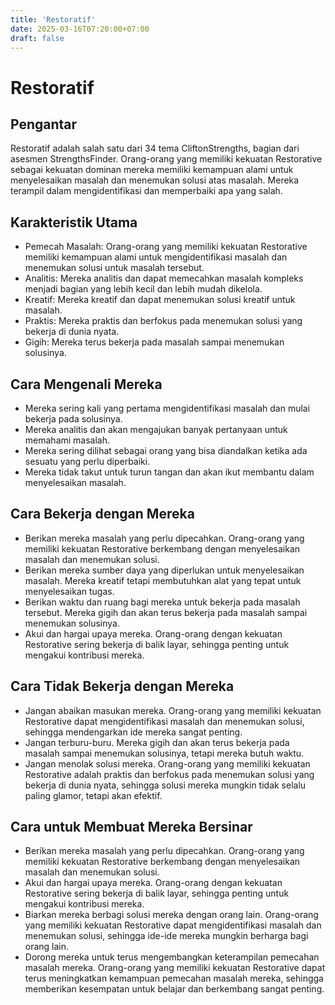 ```yaml
---
title: 'Restoratif'
date: 2025-03-16T07:20:00+07:00
draft: false
---
```


# Restoratif

## Pengantar

Restoratif adalah salah satu dari 34 tema CliftonStrengths, bagian dari asesmen StrengthsFinder. Orang-orang yang memiliki kekuatan Restorative sebagai kekuatan dominan mereka memiliki kemampuan alami untuk menyelesaikan masalah dan menemukan solusi atas masalah. Mereka terampil dalam mengidentifikasi dan memperbaiki apa yang salah.

## Karakteristik Utama

- Pemecah Masalah: Orang-orang yang memiliki kekuatan Restorative memiliki kemampuan alami untuk mengidentifikasi masalah dan menemukan solusi untuk masalah tersebut.
- Analitis: Mereka analitis dan dapat memecahkan masalah kompleks menjadi bagian yang lebih kecil dan lebih mudah dikelola.
- Kreatif: Mereka kreatif dan dapat menemukan solusi kreatif untuk masalah.
- Praktis: Mereka praktis dan berfokus pada menemukan solusi yang bekerja di dunia nyata.
- Gigih: Mereka terus bekerja pada masalah sampai menemukan solusinya.

## Cara Mengenali Mereka

- Mereka sering kali yang pertama mengidentifikasi masalah dan mulai bekerja pada solusinya.
- Mereka analitis dan akan mengajukan banyak pertanyaan untuk memahami masalah.
- Mereka sering dilihat sebagai orang yang bisa diandalkan ketika ada sesuatu yang perlu diperbaiki.
- Mereka tidak takut untuk turun tangan dan akan ikut membantu dalam menyelesaikan masalah.

## Cara Bekerja dengan Mereka

- Berikan mereka masalah yang perlu dipecahkan. Orang-orang yang memiliki kekuatan Restorative berkembang dengan menyelesaikan masalah dan menemukan solusi.
- Berikan mereka sumber daya yang diperlukan untuk menyelesaikan masalah. Mereka kreatif tetapi membutuhkan alat yang tepat untuk menyelesaikan tugas.
- Berikan waktu dan ruang bagi mereka untuk bekerja pada masalah tersebut. Mereka gigih dan akan terus bekerja pada masalah sampai menemukan solusinya.
- Akui dan hargai upaya mereka. Orang-orang dengan kekuatan Restorative sering bekerja di balik layar, sehingga penting untuk mengakui kontribusi mereka.

## Cara Tidak Bekerja dengan Mereka

- Jangan abaikan masukan mereka. Orang-orang yang memiliki kekuatan Restorative dapat mengidentifikasi masalah dan menemukan solusi, sehingga mendengarkan ide mereka sangat penting.
- Jangan terburu-buru. Mereka gigih dan akan terus bekerja pada masalah sampai menemukan solusinya, tetapi mereka butuh waktu.
- Jangan menolak solusi mereka. Orang-orang yang memiliki kekuatan Restorative adalah praktis dan berfokus pada menemukan solusi yang bekerja di dunia nyata, sehingga solusi mereka mungkin tidak selalu paling glamor, tetapi akan efektif.

## Cara untuk Membuat Mereka Bersinar

- Berikan mereka masalah yang perlu dipecahkan. Orang-orang yang memiliki kekuatan Restorative berkembang dengan menyelesaikan masalah dan menemukan solusi.
- Akui dan hargai upaya mereka. Orang-orang dengan kekuatan Restorative sering bekerja di balik layar, sehingga penting untuk mengakui kontribusi mereka.
- Biarkan mereka berbagi solusi mereka dengan orang lain. Orang-orang yang memiliki kekuatan Restorative dapat mengidentifikasi masalah dan menemukan solusi, sehingga ide-ide mereka mungkin berharga bagi orang lain.
- Dorong mereka untuk terus mengembangkan keterampilan pemecahan masalah mereka. Orang-orang yang memiliki kekuatan Restorative dapat terus meningkatkan kemampuan pemecahan masalah mereka, sehingga memberikan kesempatan untuk belajar dan berkembang sangat penting.
